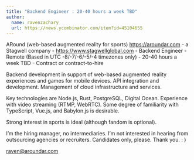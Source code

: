 ```yaml
---
title: "Backend Engineer : 20-40 hours a week TBD"
author:
  name: ravenzachary
  url: https://news.ycombinator.com/item?id=45104655
---
```

ARound (web-based augmented reality for sports) <a href="https:&#x2F;&#x2F;aroundar.com" rel="nofollow">https:&#x2F;&#x2F;aroundar.com</a> - a Stagwell company - <a href="https:&#x2F;&#x2F;www.stagwellglobal.com" rel="nofollow">https:&#x2F;&#x2F;www.stagwellglobal.com</a> - Backend Engineer - Remote (Based in UTC -8&#x2F;-7&#x2F;-6&#x2F;-5&#x2F;-4 timezones only) - 20-40 hours a week TBD - Contract or contract-to-hire

Backend development in support of web-based augmented reality experiences and games for mobile devices. API integration and development. Management of cloud infrastructure and services.

Key technologies are Node.js, Rust, PostgreSQL, Digital Ocean. Experience with video streaming (RTMP, WebRTC). Some degree of familiarity with TypeScript, Vue.js, and Babylon.js is desirable.

Strong interest in sports is ideal (although fandom is optional).

I’m the hiring manager, no intermediaries. I’m not interested in hearing from outsourcing agencies or recruiters. Candidates only, please. Thank you. : )

raven@aroundar.com
<JobApplication />
